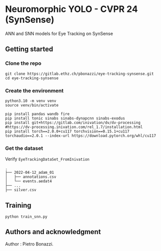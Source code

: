 # Neuromorphic YOLO - CVPR 24 (SynSense)

ANN and SNN models for Eye Tracking on SynSense

## Getting started

### Clone the repo

```
git clone https://gitlab.ethz.ch/pbonazzi/eye-tracking-synsense.git
cd eye-tracking-synsense
```


### Create the environment

```
python3.10 -m venv venv
source venv/bin/activate

pip install pandas wandb fire
pip install tonic sinabs sinabs-dynapcnn sinabs-exodus
pip install git+https://gitlab.com/inivation/dv/dv-processing #https://dv-processing.inivation.com/rel_1.7/installation.html
pip install torch==2.0.0+cu117 torchvision==0.15.1+cu117 torchaudio==2.0.1 --index-url https://download.pytorch.org/whl/cu117
```


### Get the dataset


Verify `EyeTrackingDataSet_FromInivation`

```
.
├── 2022-04-12_adam_01
│   ├── annotations.csv
│   └── events.aedat4
├── ...
├── silver.csv
```


## Training

```
python train_snn.py 
```


## Authors and acknowledgment
Author : Pietro Bonazzi.